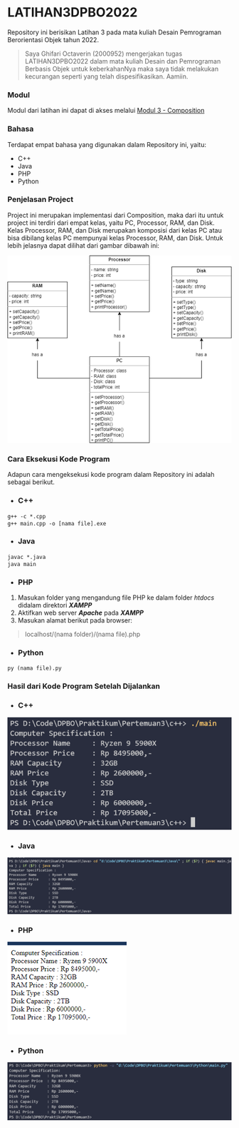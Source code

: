 # LATIHAN3DPBO2022
Repository ini berisikan Latihan 3 pada mata kuliah Desain Pemrograman Berorientasi Objek tahun 2022.

>Saya Ghifari Octaverin (2000952) mengerjakan tugas LATIHAN3DPBO2022 dalam mata kuliah Desain dan Pemrograman Berbasis Objek untuk keberkahanNya maka saya tidak melakukan kecurangan seperti yang telah dispesifikasikan. Aamiin.

### Modul
Modul dari latihan ini dapat di akses melalui [Modul 3 - Composition](https://docs.google.com/document/d/1MIWVuyELNlAHzQQZp-9iOnOIrka_som8/edit)

### Bahasa
Terdapat empat bahasa yang digunakan dalam Repository ini, yaitu:
- C++
- Java
- PHP
- Python

### Penjelasan Project
Project ini merupakan implementasi dari Composition, maka dari itu untuk project ini terdiri dari empat kelas, yaitu PC, Processor, RAM, dan Disk. Kelas Processor, RAM, dan Disk merupakan komposisi dari kelas PC atau bisa dibilang kelas PC mempunyai kelas Processor, RAM, dan Disk. Untuk lebih jelasnya dapat dilihat dari gambar dibawah ini:

<p align="center">
  <img src="https://github.com/ghifari21/LATIHAN3DPBO2022/blob/0386ff77a46b8d7e3bfffc78657ca82114d74e04/Desain%20Latihan%203.png" alt="Desain Latihan 3"/>
</p>

### Cara Eksekusi Kode Program
Adapun cara mengeksekusi kode program dalam Repository ini adalah sebagai berikut.

- ### C++
```
g++ -c *.cpp
g++ main.cpp -o [nama file].exe
```
- ### Java
```
javac *.java
java main
```
- ### PHP
 1. Masukan folder yang mengandung file PHP ke dalam folder *htdocs* didalam direktori ***XAMPP***
 2. Aktifkan web server ***Apache*** pada ***XAMPP***
 3. Masukan alamat berikut pada browser:
> localhost/(nama folder)/(nama file).php
- ### Python
```
py (nama file).py
```

### Hasil dari Kode Program Setelah Dijalankan
- ### C++
![Latihan 3 C++](https://github.com/ghifari21/LATIHAN3DPBO2022/blob/0386ff77a46b8d7e3bfffc78657ca82114d74e04/Screenshot/Latihan3_C++.png)
- ### Java
![Latihan 3 Java](https://github.com/ghifari21/LATIHAN3DPBO2022/blob/0386ff77a46b8d7e3bfffc78657ca82114d74e04/Screenshot/Latihan3_Java.png)
- ### PHP
![Latihan 3 PHP](https://github.com/ghifari21/LATIHAN3DPBO2022/blob/0386ff77a46b8d7e3bfffc78657ca82114d74e04/Screenshot/Latihan3_PHP.png)
- ### Python
![Latihan 3 Python](https://github.com/ghifari21/LATIHAN3DPBO2022/blob/0386ff77a46b8d7e3bfffc78657ca82114d74e04/Screenshot/Latihan3_Python.png)